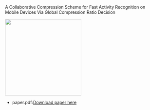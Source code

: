 
A Collaborative Compression Scheme for Fast
Activity Recognition on Mobile Devices Via
Global Compression Ratio Decision

<img align="center" width="250" src="https://l-junjie.github.io/liangjunjie.github.io/images/TMC.PNG" />

  - paper.pdf:[Download paper here](https://l-junjie.github.io/liangjunjie.github.io/files/A_Collaborative_Compression_Scheme_for_Fast_Activity_Recognition_on_Mobile_Devices_Via_Global_Compression_Ratio_Decision.pdf)
